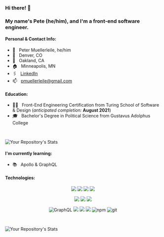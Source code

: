 ### Hi there! 👋
### My name's Pete (he/him), and I'm a front-end software engineer.

#### Personal & Contact Info:
* 🦥 &nbsp; Peter Muellerleile, he/him
* 📍 &nbsp; Denver, CO
* 💚 &nbsp; Oakland, CA
* 🏠 &nbsp; Minneapolis, MN
* 🖇 &nbsp; [LinkedIn](http://www.linkedin.com/in/pcmueller)
* 📫 &nbsp; pmuellerleile@gmail.com

####  Education:
* 👨‍💻 &nbsp; Front-End Engineering Certification from Turing School of Software & Design (*anticipated completion:* **August 2021**)
* 🎓 &nbsp; Bachelor's Degree in Political Science from Gustavus Adolphus College
<br />

![Your Repository's Stats](https://github-readme-stats.vercel.app/api?username=pcmueller&show_icons=true&theme=blue-green)

#### I'm currently learning:
* 📚 &nbsp; Apollo & GraphQL

#### Technologies:

<p align="center">
     <img src="https://img.shields.io/badge/javascript%20-%23323330.svg?&style=for-the-badge&logo=javascript&logoColor=%23F7DF1E"/>
     <img src="https://img.shields.io/badge/html5%20-%23E34F26.svg?&style=for-the-badge&logo=html5&logoColor=white"/>
     <img src="https://img.shields.io/badge/css3%20-%231572B6.svg?&style=for-the-badge&logo=css3&logoColor=white"/>
     <img src="https://img.shields.io/badge/SASS%20-hotpink.svg?&style=for-the-badge&logo=SASS&logoColor=white"/>
</p>
<p align="center">
     <img src="https://img.shields.io/badge/react%20-%2320232a.svg?&style=for-the-badge&logo=react&logoColor=%2361DAFB"/>
     <img src="https://img.shields.io/badge/React_Router-CA4245?style=for-the-badge&logo=react-router&logoColor=white"/>
     <img src="https://img.shields.io/badge/redux-%23593d88.svg?style=for-the-badge&logo=redux&logoColor=white"/>
</p>
<p align="center">
     <img alt="GraphQL" src="https://img.shields.io/badge/GraphQL%20-%2343853D.svg?&color=lightgray&style=for-the-badge&logo=graphQL&logoColor=ff69b4"/> 
     <img src="https://img.shields.io/badge/Heroku-430098?style=for-the-badge&logo=heroku&logoColor=white"/>
     <img src="https://img.shields.io/badge/travisci%20-%232B2F33.svg?&style=for-the-badge&logo=travis&logoColor=white"/>
     <img src="https://camo.githubusercontent.com/bd9c528263673db09f67bcf3445ba8e5512cfb6829e966a31ef7a378933b231a/68747470733a2f2f696d672e736869656c64732e696f2f62616467652f2d437970726573732e696f2d626c61636b3f7374796c653d666f722d7468652d6261646765266c6f676f3d637970726573732e696f266c6f676f436f6c6f723d7768697465"/>
     <img src="https://img.shields.io/badge/npm-%23cb0000.svg?logo=npm&logoColor=white&style=for-the-badge" alt="npm" />
     <img src="https://img.shields.io/badge/git-%23F05033.svg?style=for-the-badge&logo=git&logoColor=white" alt="git" />
</p>


<br />

![Your Repository's Stats](https://github-readme-stats.vercel.app/api/top-langs/?username=pcmueller&theme=blue-green)

<!--- ![Profile View Counter](https://komarev.com/ghpvc/?username=pcmueller) -- >
